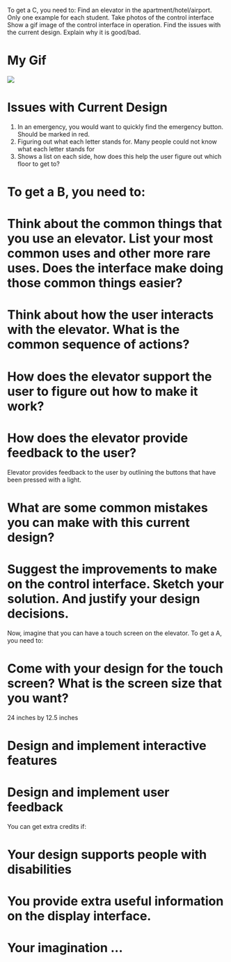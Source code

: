 
To get a C, you need to:
Find an elevator in the apartment/hotel/airport. Only one example for each student.
Take photos of the control interface
Show a gif image of the control interface in operation.
Find the issues with the current design.
Explain why it is good/bad.

# My Gif
![](https://github.com/melodyortega/demo-repo/blob/main/IMG_3368_MOV_AdobeExpress.gif)

# Issues with Current Design
1. In an emergency, you would want to quickly find the emergency button. Should be marked in red.
2. Figuring out what each letter stands for. Many people could not know what each letter stands for
3. Shows a list on each side, how does this help the user figure out which floor to get to?

# To get a B, you need to:
# Think about the common things that you use an elevator. List your most common uses and other more rare uses. Does the interface make doing those common things easier?
# Think about how the user interacts with the elevator. What is the common sequence of actions?
# How does the elevator support the user to figure out how to make it work?

# How does the elevator provide feedback to the user?
Elevator provides feedback to the user by outlining the buttons that have been pressed with a light.

# What are some common mistakes you can make with this current design?
# Suggest the improvements to make on the control interface. Sketch your solution. And justify your design decisions.


Now, imagine that you can have a touch screen on the elevator. To get a A, you need to:
# Come with your design for the touch screen? What is the screen size that you want?
24 inches by 12.5 inches
# Design and implement interactive features
# Design and implement user feedback

You can get extra credits if:
# Your design supports people with disabilities
# You provide extra useful information on the display interface.
# Your imagination ...
